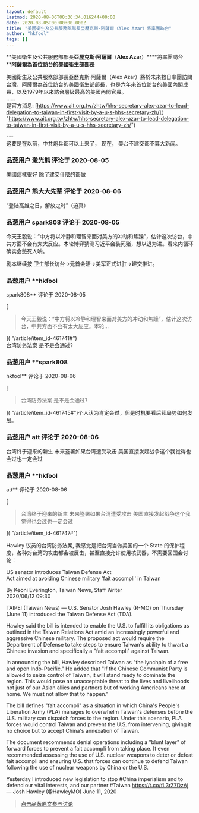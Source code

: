 ```yaml
---
layout: default
Lastmod: 2020-08-06T00:36:34.016244+00:00
date: 2020-08-05T00:00:00.000Z
title: "美國衛生及公共服務部部長亞歷克斯·阿薩爾（Alex Azar）將率團訪台"
author: "hkfool"
tags: []
---
```


**美國衛生及公共服務部部長****亞歷克斯****·****阿薩爾****（****Alex Azar****）****將率團訪台  
****阿薩爾為首位訪台的美國衛生部部長**  
  
  
美國衛生及公共服務部部長亞歷克斯·阿薩爾（Alex Azar）將於未來數日率團訪問台灣，阿薩爾為首位訪台的美國衛生部部長，也是六年來首位訪台的美國內閣成員，以及1979年以來訪台層級最高的美國內閣官員。  
......  
是官方消息: [https://www.ait.org.tw/zhtw/hhs-secretary-alex-azar-to-lead-delegation-to-taiwan-in-first-visit-by-a-u-s-hhs-secretary-zh/]( "https://www.ait.org.tw/zhtw/hhs-secretary-alex-azar-to-lead-delegation-to-taiwan-in-first-visit-by-a-u-s-hhs-secretary-zh/")  
  
  
\---  
这要是在以前，中共炮兵都可以上来了， 现在， 美台不建交都不算大新闻。

            
### 品葱用户 **激光熊** 评论于 2020-08-05
        
美國這樣很好 除了建交什麼的都做
        


            
### 品葱用户 **熊大大先辈** 评论于 2020-08-06
        
“登陆高雄之日，解放之时”（迫真）
        


            
### 品葱用户 **spark808** 评论于 2020-08-05
        
今天王毅说：“中方将以冷静和理智来面对美方的冲动和焦躁”，估计这次访台，中共方面不会有太大反应。本轮博弈猜测习近平会装死猪，想以退为进。看来内循环确实会憋死人呐。  
  
剧本继续按 卫生部长访台->元首会晤->美军正式进驻->建交推进。
        


            
### 品葱用户 **hkfool 
spark808** 评论于 2020-08-05
        
[

> 今天王毅说：“中方将以冷静和理智来面对美方的冲动和焦躁”，估计这次访台，中共方面不会有太大反应。本轮...

]( "/article/item_id-461741#")  
台湾防务法案 是不是会通过?
        


            
### 品葱用户 **spark808 
hkfool** 评论于 2020-08-06
        
[

> 台湾防务法案 是不是会通过?

]( "/article/item_id-461745#")个人认为肯定会过，但是时机要看后续局势如何发展。
        


            
### 品葱用户 **att** 评论于 2020-08-06
        
台湾终于迎来的新生 未来签署如果台湾遭受攻击 美国直接发起战争这个我觉得也会过也一定会过
        


            
### 品葱用户 **hkfool 
att** 评论于 2020-08-06
        
[

> 台湾终于迎来的新生 未来签署如果台湾遭受攻击 美国直接发起战争这个我觉得也会过也一定会过

]( "/article/item_id-461747#")  
  
Hawley 议员的台湾防务法案, 我感觉是把台湾当做美国的一个 State 的保护程度，各种对台湾的攻击都会被反击，甚至直接允许使用核武器，不需要回国会讨论：  
  
  
US senator introduces Taiwan Defense Act  
Act aimed at avoiding Chinese military 'fait accompli' in Taiwan  
  
By Keoni Everington, Taiwan News, Staff Writer  
2020/06/12 09:30  
  
  
TAIPEI (Taiwan News) — U.S. Senator Josh Hawley (R-MO) on Thursday (June 11) introduced the Taiwan Defense Act (TDA).  
  
Hawley said the bill is intended to enable the U.S. to fulfill its obligations as outlined in the Taiwan Relations Act amid an increasingly powerful and aggressive Chinese military. The proposed act would require the Department of Defense to take steps to ensure Taiwan's ability to thwart a Chinese invasion and specifically a "fait accompli" against Taiwan.  
  
In announcing the bill, Hawley described Taiwan as "the lynchpin of a free and open Indo-Pacific." He added that "If the Chinese Communist Party is allowed to seize control of Taiwan, it will stand ready to dominate the region. This would pose an unacceptable threat to the lives and livelihoods not just of our Asian allies and partners but of working Americans here at home. We must not allow that to happen."  
  
The bill defines "fait accompli" as a situation in which China's People's Liberation Army (PLA) manages to overwhelm Taiwan's defenses before the U.S. military can dispatch forces to the region. Under this scenario, PLA forces would control Taiwan and prevent the U.S. from intervening, giving it no choice but to accept China's annexation of Taiwan.  
  
The document recommends denial operations including a "blunt layer" of forward forces to prevent a fait accompli from taking place. It even recommended assessing the use of U.S. nuclear weapons to deter or defeat fait accompli and ensuring U.S. that forces can continue to defend Taiwan following the use of nuclear weapons by China or the U.S.  
  
Yesterday I introduced new legislation to stop #China imperialism and to defend our vital interests, and our partner #Taiwan https://t.co/fL3rZ7DzAj  
— Josh Hawley (@HawleyMO) June 11, 2020
        






> [点击品葱原文参与讨论](https://pincong.rocks/article/22556)

